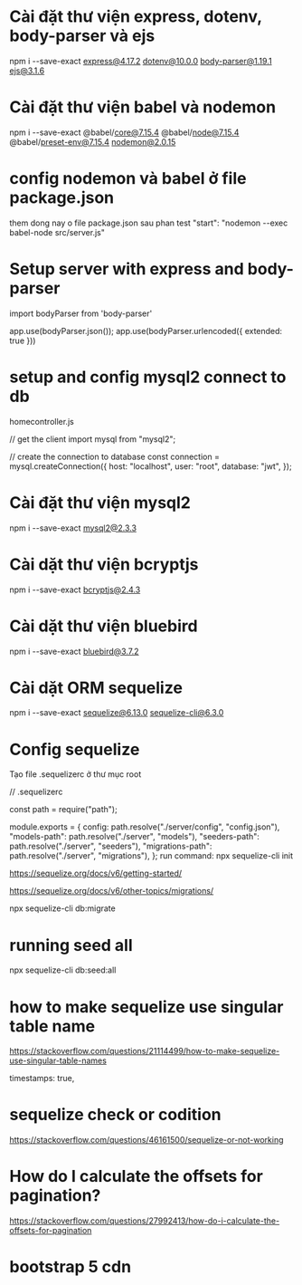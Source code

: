 # Cài đặt thư viện express, dotenv, body-parser và ejs
npm i --save-exact express@4.17.2 dotenv@10.0.0 body-parser@1.19.1 ejs@3.1.6 

# Cài đặt thư viện babel và nodemon
npm i --save-exact @babel/core@7.15.4 @babel/node@7.15.4 @babel/preset-env@7.15.4 nodemon@2.0.15

# config nodemon và babel ở file package.json
them dong nay o file package.json sau phan test
"start": "nodemon --exec babel-node src/server.js"

# Setup server with express and body-parser
import bodyParser from 'body-parser'

app.use(bodyParser.json());
app.use(bodyParser.urlencoded({ extended: true }))

# setup and config mysql2 connect to db
homecontroller.js

// get the client
import mysql from "mysql2";

// create the connection to database
const connection = mysql.createConnection({
  host: "localhost",
  user: "root",
  database: "jwt",
});

# Cài đặt thư viện mysql2
npm i --save-exact mysql2@2.3.3

# Cài dặt thư viện bcryptjs
npm i --save-exact bcryptjs@2.4.3

# Cài dặt thư viện bluebird
npm i --save-exact bluebird@3.7.2

# Cài dặt ORM sequelize
npm i --save-exact sequelize@6.13.0 sequelize-cli@6.3.0


# Config sequelize
 Tạo file .sequelizerc ở thư mục root

 // .sequelizerc

const path = require("path");

module.exports = {
  config: path.resolve("./server/config", "config.json"),
  "models-path": path.resolve("./server", "models"),
  "seeders-path": path.resolve("./server", "seeders"),
  "migrations-path": path.resolve("./server", "migrations"),
};
 run command: npx sequelize-cli init

 https://sequelize.org/docs/v6/getting-started/

 https://sequelize.org/docs/v6/other-topics/migrations/


 npx sequelize-cli db:migrate

 # running seed all
 npx sequelize-cli db:seed:all

 # how to make sequelize use singular table name
 https://stackoverflow.com/questions/21114499/how-to-make-sequelize-use-singular-table-names

timestamps: true,

# sequelize check or codition
https://stackoverflow.com/questions/46161500/sequelize-or-not-working

# How do I calculate the offsets for pagination?
https://stackoverflow.com/questions/27992413/how-do-i-calculate-the-offsets-for-pagination

# bootstrap 5 cdn 
<!-- Latest compiled and minified CSS -->
<link href="https://cdn.jsdelivr.net/npm/bootstrap@5.3.1/dist/css/bootstrap.min.css" rel="stylesheet">

<!-- Latest compiled JavaScript -->
<script src="https://cdn.jsdelivr.net/npm/bootstrap@5.3.1/dist/js/bootstrap.bundle.min.js"></script>
